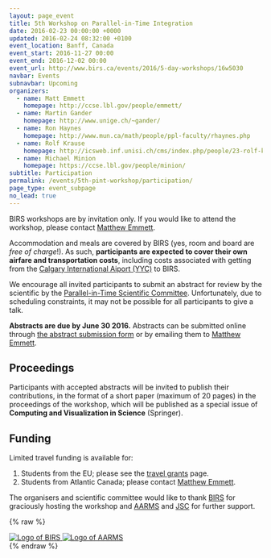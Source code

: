 ```yaml
---
layout: page_event
title: 5th Workshop on Parallel-in-Time Integration
date: 2016-02-23 00:00:00 +0000
updated: 2016-02-24 08:32:00 +0100
event_location: Banff, Canada
event_start: 2016-11-27 00:00
event_end: 2016-12-02 00:00
event_url: http://www.birs.ca/events/2016/5-day-workshops/16w5030
navbar: Events
subnavbar: Upcoming
organizers:
  - name: Matt Emmett
    homepage: http://ccse.lbl.gov/people/emmett/
  - name: Martin Gander
    homepage: http://www.unige.ch/~gander/
  - name: Ron Haynes
    homepage: http://www.mun.ca/math/people/ppl-faculty/rhaynes.php
  - name: Rolf Krause
    homepage: http://icsweb.inf.unisi.ch/cms/index.php/people/23-rolf-krause.html
  - name: Michael Minion
    homepage: https://ccse.lbl.gov/people/minion/
subtitle: Participation
permalink: /events/5th-pint-workshop/participation/
page_type: event_subpage
no_lead: true
---
```


BIRS workshops are by invitation only.  If you would like to attend
the workshop, please contact [Matthew Emmett](mailto:memmett@gmail.com).

Accommodation and meals are covered by BIRS (yes, room and board are
*free of charge*!).  As such, **participants are expected to cover
their own airfare and transportation costs**, including costs
associated with getting from the [Calgary International Aiport
(YYC)][YYC] to BIRS.

We encourage all invited participants to submit an abstract for review
by the scientific by the [Parallel-in-Time Scientific
Committee][PINTSC].  Unfortunately, due to scheduling constraints, it
may not be possible for all participants to give a talk.

**Abstracts are due by June 30 2016.** Abstracts
can be submitted online through [the abstract submission
form][ABSTRACTS] or by emailing them to [Matthew Emmett](mailto:memmett@gmail.com).

## Proceedings

Participants with accepted abstracts will be invited to publish their
contributions, in the format of a short paper (maximum of 20 pages) in
the proceedings of the workshop, which will be published as a special
issue of **Computing and Visualization in Science** (Springer).

## Funding

Limited travel funding is available for:
1. Students from the EU; please see the [travel grants][JSCGRANTS] page.
2. Students from Atlantic Canada; please contact [Matthew Emmett](mailto:memmett@gmail.com).

The organisers and scientific committee would like to thank
[BIRS][BIRS] for graciously hosting the workshop and [AARMS][AARMS]
and [JSC][JSC] for further support.

{% raw %}
<div class="row">
  <a class="col-xs-4 col-xs-offset-2 col-sm-3 col-sm-offset-3 col-md-2 col-md-offset-4" href="http://www.birs.ca/" target="_blank">
    <img class="img-responsive center-block" alt="Logo of BIRS" src="http://www.birs.ca/~nassif/image/birs_logo.jpg">
  </a>
  <a class="col-xs-4 col-sm-3 col-md-2" href="https://aarms.math.ca/" target="_blank">
    <img class="img-responsive center-block" alt="Logo of AARMS" src="https://aarms.math.ca/wp-content/themes/stargazer-child/aarmslogo.png">
  </a>
</div>
{% endraw %}

[BIRS]: http://www.birs.ca/
[PINT16BIRS]: http://www.birs.ca/events/2016/5-day-workshops/16w5030
[BANFFCENTRE]: https://www.banffcentre.ca/
[YYC]: http://www.yyc.com/
[PINTSC]: http://www.parallelintime.org/events/2015/06/26/sc-election-result.html
[AARMS]: https://aarms.math.ca/
[JSC]: http://www.fz-juelich.de/ias/jsc
[JSCGRANTS]: http://www.parallelintime.org/events/travel_grants.html
[ABSTRACTS]: https://docs.google.com/forms/d/1wj7wnrhe6u4hVl2552oUrSBWb7vRkHUjZsAqBu135Qw/viewform
